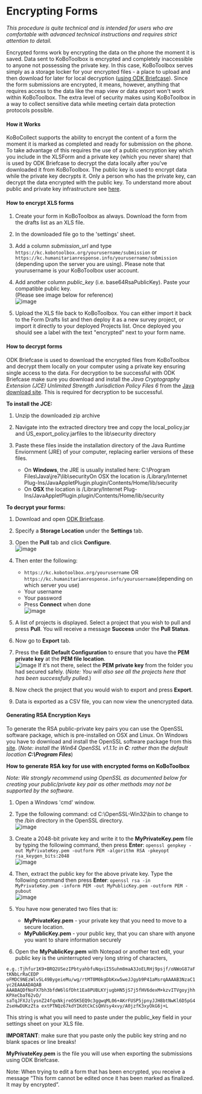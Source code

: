 # Encrypting Forms

_This procedure is quite technical and is intended for users who are comfortable with advanced technical instructions and requires strict attention to detail._ 

Encrypted forms work by encrypting the data on the phone the moment it is saved. Data sent to KoBoToolbox is encrypted and completely inaccessible to anyone not possessing the private key. In this case, KoBoToolbox serves simply as a storage locker for your encrypted files - a place to upload and then download for later for local decryption ([using ODK Briefcase](http://blog.formhub.org/2013/06/27/formhub-supports-odk-briefcase/)). Since the form submissions are encrypted, it means, however, anything that requires access to the data like the map view or data export won't work within KoBoToolbox. The extra level of security makes using KoBoToolbox in a way to collect sensitive data while meeting certain data protection protocols possible.

#### How it Works

KoBoCollect supports the ability to encrypt the content of a form the moment it is marked as completed and ready for submission on the phone. To take advantage of this requires the use of a public encryption key which you include in the XLSForm and a private key (which you never share) that is used by ODK Briefcase to decrypt the data locally after you've downloaded it from KoBoToolbox. The public key is used to encrypt data while the private key decrypts it. Only a person who has the private key, can decrypt the data encrypted with the public key. To understand more about public and private key infrastructure see [here](https://en.wikipedia.org/wiki/Public-key_cryptography).

#### How to encrypt XLS forms

1. Create your form in KoBoToolbox as always. Download the form from the drafts list as an XLS file.

2. In the downloaded file go to the 'settings' sheet.

3. Add a column _submission_url_ and type `https://kc.kobotoolbox.org/yourusername/submission` or `https://kc.humanitarianresponse.info/yourusername/submission` (depending upon the server you are using). Please note that yourusername is your KoBoToolbox user account. 

4. Add another column _public_key_ (i.e. base64RsaPublicKey). Paste your compatible public key.  
    (Please see image below for reference)    
    ![image](/images/encrypting_forms/column.png)
    
5. Upload the XLS file back to KoBoToolbox. You can either import it back to the Form Drafts list and then deploy it as a new survey project, or import it directly to your deployed Projects list. Once deployed you should see a label with the text "encrypted" next to your form name.

#### How to decrypt forms

ODK Briefcase is used to download the encrypted files from KoBoToolbox and decrypt them locally on your computer using a private key ensuring single access to the data. For decryption to be successful with ODK Briefcase make sure you download and install the _Java Cryptography Extension (JCE) Unlimited Strength Jurisdiction Policy Files 6_ from the [Java download site](https://www.oracle.com/java/technologies/javase-downloads.html). This is required for decryption to be successful.

**To install the JCE:**

1. Unzip the downloaded zip archive

2. Navigate into the extracted directory tree and copy the local_policy.jar and US_export_policy.jarfiles to the lib\security directory

3. Paste these files inside the installation directory of the Java Runtime Enviornment (JRE) of your computer, replacing earlier versions of these files.
    * On **Windows**, the JRE is usually installed here: C:\Program Files\Java\jre7\lib\securityOn OSX the location is /Library/Internet Plug-Ins/JavaAppletPlugin.plugin/Contents/Home/lib/security
    * On **OSX** the location is /Library/Internet Plug-Ins/JavaAppletPlugin.plugin/Contents/Home/lib/security

**To decrypt your forms:**

1. Download and open [ODK Briefcase](https://docs.getodk.org/briefcase-intro/).

2. Specify a **Storage Location** under the **Settings** tab.

3. Open the **Pull** tab and click **Configure**.   
    ![image](/images/encrypting_forms/configure.png)

4. Then enter the following: 
    * `https://kc.kobotoolbox.org/yourusername` OR `https://kc.humanitarianresponse.info/yourusername`(depending on which server you use)
    * Your username
    * Your password
    * Press **Connect** when done  
    ![image](/images/encrypting_forms/connect.png)

5. A list of projects is displayed. Select a project that you wish to pull and press **Pull**. You will receive a message **Success** under the **Pull Status**.

6. Now go to **Export** tab.

7. Press the **Edit Default Configuration** to ensure that you have the **PEM private key** at the **PEM file location**.   
    ![image](/images/encrypting_forms/private_key.png)
    If it’s not there, select the **PEM private key** from the folder you had secured safely. (_Note: You will also see all the projects here that has been successfully pulled._)

8. Now check the project that you would wish to export and press **Export**.

9. Data is exported as a CSV file, you can now view the unencrypted data.

#### Generating RSA Encryption Keys

To generate the RSA public-private key pairs you can use the OpenSSL software package, which is pre-installed on OSX and Linux. On Windows you have to download and install the OpenSSL software package from this [site](http://slproweb.com/products/Win32OpenSSL.html). (_Note: install the Win64 OpenSSL v1.1.1c in **C**: rather than the default location **C:\Program Files**_)

**How to generate RSA key for use with encrypted forms on KoBoToolbox**

_Note: We strongly recommend using OpenSSL as documented below for creating your public/private key pair as other methods may not be supported by the software._ 

1. Open a Windows 'cmd' window.

2. Type the following command: cd C:\OpenSSL-Win32\bin to change to the /bin directory in the OpenSSL directory.   
    ![image](/images/encrypting_forms/openssl_1.png)

3. Create a 2048-bit private key and write it to the **MyPrivateKey.pem** file by typing the following command, then press **Enter**: `openssl genpkey -out MyPrivateKey.pem -outform PEM -algorithm RSA -pkeyopt rsa_keygen_bits:2048`  
    ![image](/images/encrypting_forms/openssl_2.png)

4. Then, extract the public key for the above private key. Type the following command then press **Enter**: `openssl rsa -in MyPrivateKey.pem -inform PEM -out MyPublicKey.pem -outform PEM -pubout`  
    ![image](/images/encrypting_forms/openssl_3.png)

5. You have now generated two files that is:
    * **MyPrivateKey.pem** - your private key that you need to move to a secure location.
    * **MyPublicKey.pem** - your public key, that you can share with anyone you want to share information securely

6. Open the **MyPublicKey.pem** with Notepad or another text edit, your public key is the uninterrupted very long string of characters, 

`e.g.:Tjhfur1K9+BRQ2USezIPbtyahbfuNqviI5Suhm8maA3JoELRHj9psjf/oNWoG87aFtKNbLrRaCEDP
oFMDC9NEzWlv5L49BygeieMu/wg/rtMT0M0kgDbKxw5weJJgyb9P41aMsrqAAAAB3NzaC1yc2EAAAADAQAB
AAABAQDfNoFX7bh3bfdW6lGfDht1Ea8PUBLKYjugbHN5jS7j5fHV6dexM+kzvITVgoyjhhKPXeCbaT62vD/
saTqJFXJzlysnZ24fqxNkjreO5K5EQ9c3ggwqML06+AKrFUSP5jpnyJJH8btNwKl6D5pG4ZseHwDUKzZta
extPTNQz67kdYIKdtCkCsQHVsy4xvy/A0jzfK3xyOkG6j+L`

This string is what you will need to paste under the public_key field in your settings sheet on your XLS file. 

**IMPORTANT**: make sure that you paste only the public key string and no blank spaces or line breaks!

**MyPrivateKey.pem** is the file you will use when exporting the submissions using ODK Briefcase.

Note: When trying to edit a form that has been encrypted, you receive a message “This form cannot be edited once it has been marked as finalized. It may by encrypted”.
